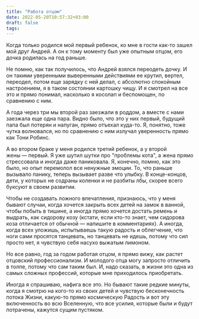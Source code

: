 ```yaml
---
title: "Работа отцом"
date: 2022-05-20T10:57:32+03:00
draft: false
tags:
---
```


Когда только родился мой первый ребенок, ко мне в гости как-то зашел мой друг Андрей. А он к тому моменту был уже опытным отцом, его дочка родилась на год раньше.

Не помню, как так получилось, что Андрей взялся переодеть дочку. И он такими уверенными выверенными действиями ее крутил, вертел, переодел, потом еще зарядку с ней делал, с абсолютно спокойным настроением, я в таком состоянии картошку чищу. И я смотрел на все это и прямо понимал, насколько я косолап и беспомощен, по сравнению с ним.

<!--more-->

А года через три мы второй раз заезжали в роддом, а вместе с нами заезжала еще одна пара. Видно было, что это у них первый, будущий папа был потерян и напуган, прямо отъехал куда-то. Я, понятно, тоже чутка волновался, но по сравнению с ним излучал уверенность прямо как Тони Робинс.

А во втором браке у меня родился третий ребенок, а у второй жены — первый. Я уже шутил шутки про "проблемы кота", а жена прямо стрессовала и иногда даже паниковала. Я, конечно, помню, как это было, но опыт перемолол все ненужные эмоции. То, что раньше вызывало панику, теперь вызывает разве что улыбку. В конце-концов, дети, у которых не содраны коленки и не разбиты лбы, скорее всего буксуют в своем развитии.

Чтобы не создавать ложного впечатления, признаюсь, что у меня бывают случаи, когда хочется закрыть всех детей на замок в ванной, чтобы побыть в тишине, а иногда прямо хочется достать ремень и выдрать, как сидорову козу (кстати, если кто-то знает, чем сидорова коза отличается от обычной — напишите в комментариях). А иногда, когда всех уложишь, испытываешь такую радость и облегчение, что ноги сами просятся танцевать, но танцевать не идешь, потому что сил просто нет, я чувствую себя насухо выжатым лимоном.

Но все равно, год за годом работая отцом, я прямо вижу, как растет отцовский профессионализм. И молодого отца могу запросто отличить в толпе, потому что сам таким был. И, надо сказать, в жизни это одна из самых сложных профессий, которые мне приходилось приобретать.

Иногда я спрашиваю, нафига все это. Но бывают такие редкие минуты, когда я смотрю на кого-то из своих детей и чувствую бесконечность потока Жизни, какую-то прямо космическую Радость и вот эту включенность во всю Вселенную, что все усилия, которые были и будут потрачены, кажутся сущим пустяком.
